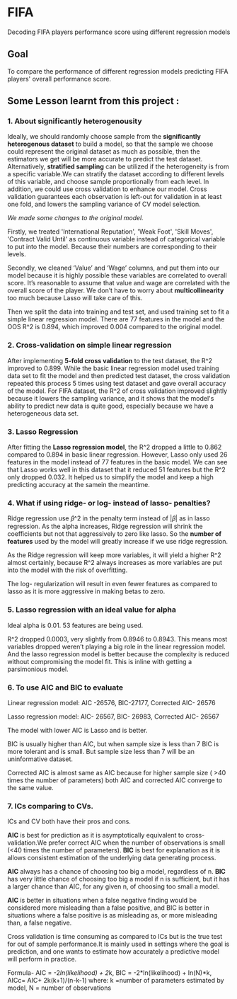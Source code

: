# FIFA
Decoding FIFA players performance score using different regression models

## Goal 
To compare the performance of different regression models predicting FIFA players' overall performance score. 

## Some Lesson learnt from this project : 
### 1.	About significantly heterogenousity 

Ideally, we should randomly choose sample from the **significantly heterogenous dataset** to build a model, so that the sample we choose could represent the original dataset as much as possible, then the estimators we get will be more accurate to predict the test dataset. Alternatively, **stratified sampling** can be utilized if the heterogeneity is from a specific variable.We can stratify the dataset according to different levels of this variable, and choose sample proportionally from each level. 
In addition, we could use cross validation to enhance our model. Cross validation guarantees each observation is left-out for validation in at least one fold, and lowers the sampling variance of CV model selection. 

*We made some changes to the original model.*

Firstly, we treated 'International Reputation', 'Weak Foot', 'Skill Moves', 'Contract Valid Until' as continuous variable instead of categorical variable to put into the model. Because their numbers are corresponding to their levels. 

Secondly, we cleaned ‘Value’ and ‘Wage’ columns, and put them into our model because it is highly possible these variables are correlated to overall score. It’s reasonable to assume that value and wage are correlated with the overall score of the player. We don’t have to worry about **multicollinearity** too much because Lasso will take care of this.

Then we split the data into training and test set, and used training set to fit a simple linear regression model. There are 77 features in the model and the OOS R^2 is 0.894, which improved 0.004 compared to the original model.
			
### 2.	Cross-validation on simple linear regression

After implementing **5-fold cross validation** to the test dataset, the R^2 improved to 0.899. While the basic linear regression model used training data set to fit the model and then predicted test dataset, the cross validation repeated this process 5 times using test dataset and gave overall accuracy of the model. For FIFA dataset, the R^2 of cross validation improved slightly because it lowers the sampling variance, and it shows that the model's ability to predict new data is quite good, especially because we have a heterogeneous data set.

### 3.	Lasso Regression

After fitting the **Lasso regression model**, the R^2 dropped a little to 0.862 compared to 0.894 in basic linear regression. However, Lasso only used 26 features in the model instead of 77 features in the basic model. We can see that Lasso works well in this dataset that it reduced 51 features but the R^2 only dropped 0.032. It helped us to simplify the model and keep a high predicting accuracy at the samein the meantime.
	
### 4.	What if using ridge- or log- instead of lasso- penalties? 
                           
Ridge regression use 𝛽^2 in the penalty term  instead of |𝛽| as in lasso regression. As the alpha increases, Ridge regression will shrink the coefficients but not that aggressively to zero like lasso. So the **number of features** used by the model will greatly increase if we use ridge regression. 

As the Ridge regression will keep more variables, it will yield a higher R^2 almost certainly, because R^2 always increases as more variables are put into the model with the risk of overfitting. 

The log- regularization will result in even fewer features as compared to lasso as it is more aggressive in making betas to zero.
		
### 5.	Lasso regression with an ideal value for alpha

Ideal alpha is 0.01.  53 features are being used. 

R^2  dropped 0.0003, very slightly from  0.8946 to 0.8943. This means most variables dropped weren’t playing a big role in the linear regression model. And the lasso regression model is better because the complexity is reduced without compromising the model fit. This is inline with getting a parsimonious model. 

### 6.	To use AIC and BIC to evaluate

Linear regression model: AIC -26576, BIC-27177, Corrected AIC- 26576

Lasso regression model: AIC- 26567, BIC- 26983, Corrected AIC- 26567

The model with lower AIC is Lasso and is better. 

BIC is usually higher than AIC, but when sample size is less than 7 BIC is more tolerant and is small. But sample size less than 7  will be an uninformative dataset.

Corrected AIC is almost same as AIC because for higher sample size ( >40 times the number of parameters) both AIC and corrected AIC converge to the same value.

### 7.	ICs comparing to CVs. 

ICs and CV both have their pros and cons.

**AIC** is best for prediction as it is asymptotically equivalent to cross-validation.We prefer correct AIC when the number of observations is small (<40 times the number of parameters). **BIC** is best for explanation as it is allows consistent estimation of the underlying data generating process.

**AIC** always has a chance of choosing too big a model, regardless of n. **BIC** has very little chance of choosing too big a model if n is sufficient, but it has a larger chance than AIC, for any given n, of choosing too small a model.

**AIC** is better in situations when a false negative finding would be considered more misleading than a false positive, and BIC is better in situations where a false positive is as misleading as, or more misleading than, a false negative.

Cross validation is time consuming as compared to ICs but is the true test for out of sample performance.It is mainly used in settings where the goal is prediction, and one wants to estimate how accurately a predictive model will perform in practice.

Formula- 
AIC = -2*ln(likelihood) + 2*k,
BIC = -2*ln(likelihood) + ln(N)*k, 
AICc= AIC+ 2k(k+1)/(n-k-1)
where: k =number of parameters estimated by model, N = number of observations


